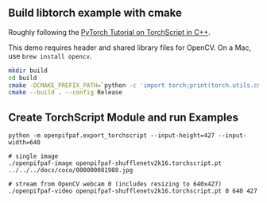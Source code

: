 ## Build libtorch example with cmake

Roughly following the
[PyTorch Tutorial on TorchScript in C++](https://pytorch.org/tutorials/advanced/cpp_export.html).

This demo requires header and shared library files for OpenCV.
On a Mac, use `brew install opencv`.

```sh
mkdir build
cd build
cmake -DCMAKE_PREFIX_PATH=`python -c 'import torch;print(torch.utils.cmake_prefix_path)'` ..
cmake --build . --config Release
```


## Create TorchScript Module and run Examples

```
python -m openpifpaf.export_torchscript --input-height=427 --input-width=640

# single image
./openpifpaf-image openpifpaf-shufflenetv2k16.torchscript.pt ../../../docs/coco/000000081988.jpg

# stream from OpenCV webcam 0 (includes resizing to 640x427)
./openpifpaf-video openpifpaf-shufflenetv2k16.torchscript.pt 0 640 427
```
